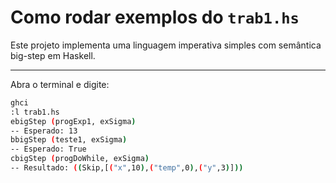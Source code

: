 # Como rodar exemplos do `trab1.hs`

Este projeto implementa uma linguagem imperativa simples com semântica big-step em Haskell.

---

Abra o terminal e digite:

```bash
ghci
:l trab1.hs
ebigStep (progExp1, exSigma)
-- Esperado: 13
bbigStep (teste1, exSigma)
-- Esperado: True
cbigStep (progDoWhile, exSigma)
-- Resultado: ((Skip,[("x",10),("temp",0),("y",3)]))
